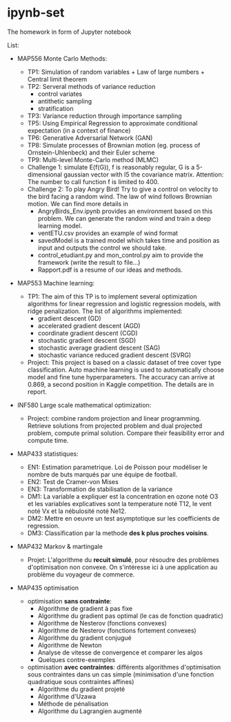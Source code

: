 # ipynb-set
The homework in form of Jupyter notebook

List:
* MAP556 Monte Carlo Methods:
    * TP1: Simulation of random variables + Law of large numbers + Central limit theorem
    * TP2: Serveral methods of variance reduction
         * control variates
         * antithetic sampling
         * stratification
    * TP3: Variance reduction through importance sampling
    * TP5: Using Empirical Regression to approximate conditional expectation (in a context of finance)
    * TP6: Generative Adversarial Network (GAN)
    * TP8: Simulate processes of Brownian motion (eg. process of Ornstein-Uhlenbeck) and their Euler scheme 
    * TP9: Multi-level Monte-Carlo method (MLMC)
    * Challenge 1: simulate E(f(G)), f is reasonably regular, G is a 5-dimensional gaussian vector with I5 the covariance matrix. Attention: The number to call function f is limited to 400. 
    * Challenge 2: To play Angry Bird! Try to give a control on velocity to the bird facing a random wind. The law of wind follows Brownian motion. We can find more details in 
         - AngryBirds_Env.ipynb provides an environment based on this problem. We can generate the random wind and train a deep learning model.
         - ventETU.csv provides an example of wind format
         - savedModel is a trained model which takes time and position as input and outputs the control we should take.
         - control_etudiant.py and mon_control.py aim to provide the framework (write the result to file...)
         - Rapport.pdf is a resume of our ideas and methods. 

* MAP553 Machine learning:
    * TP1: The aim of this TP is to implement several optimization algorithms for linear regression and logistic regression models, with ridge penalization. The list of algorithms implemented:
        * gradient descent (GD)
        * accelerated gradient descent (AGD)
        * coordinate gradient descent (CGD)
        * stochastic gradient descent (SGD)
        * stochastic average gradient descent (SAG)
        * stochastic variance reduced gradient descent (SVRG) 
   * Project: This project is based on a classic dataset of tree cover type classification. Auto machine learning is used to automatically choose model and fine tune hyperparameters. The accuracy can arrive at 0.869, a second position in Kaggle competition. The details are in report. 

* INF580 Large scale mathematical optimization:
   * Project: combine random projection and linear programming. Retrieve solutions from projected problem and dual projected problem, compute primal solution. Compare their feasibility error and compute time.

* MAP433 statistiques: 
    * EN1: Estimation parametrique. Loi de Poisson pour modéliser le nombre de buts marqués par une équipe de football.
    * EN2: Test de Cramer-von Mises
    * EN3: Transformation de stabilisation de la variance
    * DM1: La variable a expliquer est la concentration en ozone noté O3 et les variables explicatives sont la temperature noté T12, le vent noté Vx et la nébulosité noté Ne12.
    * DM2: Mettre en oeuvre un test asymptotique sur les coefficients de regression.
    * DM3: Classification par la methode **des k plus proches voisins**.

* MAP432 Markov & martingale
    * Projet: L'algorithme du **recuit simulé**, pour résoudre des problèmes d'optimisation non convexe. On s'intéresse ici à une application au problème du voyageur de commerce.


* MAP435 optimisation 
    * optimisation **sans contrainte**: 
         * Algorithme de gradient à pas fixe
         * Algorithme du gradient pas optimal (le cas de fonction quadratic)
         * Algorithme de Nesterov (fonctions convexes)
         * Algorithme de Nesterov (fonctions fortement convexes)
         * Algorithme du gradient conjugué
         * Algorithme de Newton
         * Analyse de vitesse de convergence et comparer les algos
         * Quelques contre-exemples
    * optimisation **avec contraintes**: différents algorithmes d'optimisation sous contraintes dans un cas simple (minimisation d'une fonction quadratique sous contraintes affines)
         * Algorithme du gradient projeté
         * Algorithme d'Uzawa
         * Méthode de pénalisation
         * Algorithme du Lagrangien augmenté
